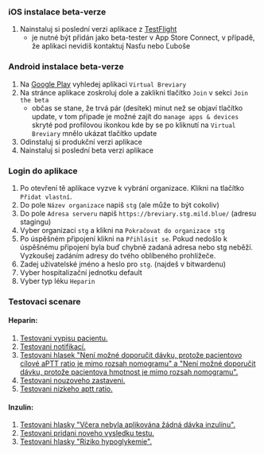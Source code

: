 ### iOS instalace beta-verze
1. Nainstaluj si poslední verzi aplikace z [TestFlight](https://developer.apple.com/testflight/)
    - je nutné být přidán jako beta-tester v App Store Connect, v případě, že aplikaci nevidíš kontaktuj Nasťu nebo Ľuboše

### Android instalace beta-verze
1. Na [Google Play](https://play.google.com/) vyhledej aplikaci `Virtual Breviary`
2. Na stránce aplikace zoskroluj dole a zaklikni tlačítko `Join` v sekci `Join the beta`
    - občas se stane, že trvá pár (desítek) minut než se objaví tlačítko update, v tom připade je možné zajít do `manage apps & devices` skryté pod profilovou ikonkou kde by se po kliknutí na `Virtual Breviary` mnělo ukázat tlačítko update
3. Odinstaluj si produkční verzi aplikace
4. Nainstaluj si poslední beta verzi aplikace

### Login do aplikace
1. Po otevření tě aplikace vyzve k vybrání organizace. Klikni na tlačítko `Přidat vlastní`.
2. Do pole `Název organizace` napiš `stg` (ale může to být cokoliv)
3. Do pole `Adresa serveru` napiš `https://breviary.stg.mild.blue/` (adresu stagingu)
4. Vyber organizaci `stg` a klikni na `Pokračovat do organizace stg`
5. Po úspěšném připojení klikni na `Přihlásit se`. Pokud nedošlo k úspěšnému připojení byla buď chybně zadaná adresa nebo stg neběží. Vyzkoušej zadáním adresy do tvého oblíbeného prohlížeče.
6. Zadej uživatelské jméno a heslo pro `stg`. (najdeš v bitwardenu)
7. Vyber hospitalizační jednotku default
8. Vyber typ léku `Heparin`

### Testovaci scenare
#### Heparin:
1. [Testovani vypisu pacientu.](vypispacientu.md)
2. [Testovani notifikací.](notifikace.md)
3. [Testovani hlasek "Není možné doporučit dávku, protože pacientovo cílové aPTT ratio je mimo rozsah nomogramu" a "Není možné doporučit dávku, protože pacientova hmotnost je mimo rozsah nomogramu".](weight_aptt.md)
4. [Testovani nouzoveho zastaveni.](emergencystop.md)
5. [Testovani nizkeho aptt ratio.](low_aptt.md)
#### Inzulin:
1. [Testovani hlasky "Včera nebyla aplikována žádná dávka inzulínu".](bylavceradavka.md)
2. [Testovani pridani noveho vysledku testu.](vysledkytestu.md)
3. [Testovani hlasky "Riziko hypoglykemie".](rizikohypoglykemie.md)